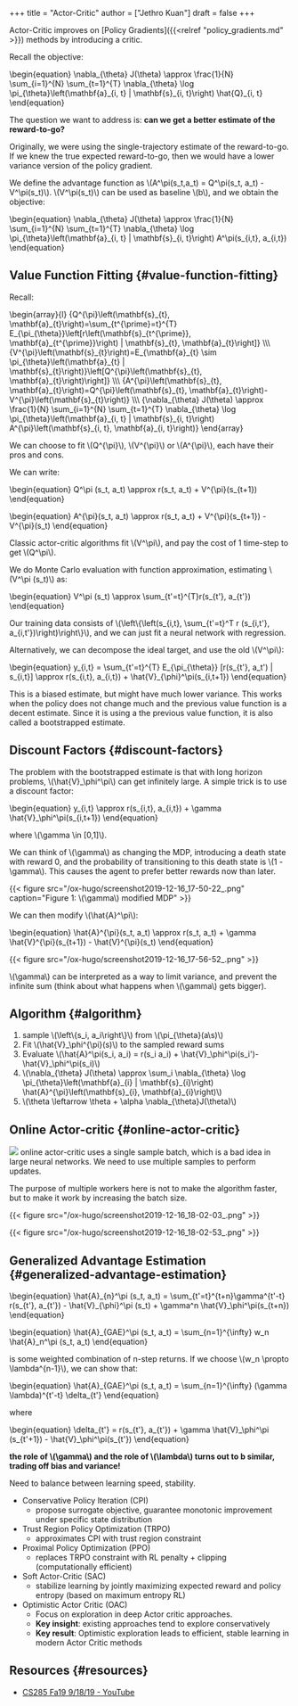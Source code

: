 +++
title = "Actor-Critic"
author = ["Jethro Kuan"]
draft = false
+++

Actor-Critic improves on [Policy Gradients]({{<relref "policy_gradients.md" >}}) methods by introducing a
critic.

Recall the objective:

\begin{equation}
\nabla\_{\theta} J(\theta) \approx \frac{1}{N} \sum\_{i=1}^{N} \sum\_{t=1}^{T} \nabla\_{\theta} \log \pi\_{\theta}\left(\mathbf{a}\_{i, t} | \mathbf{s}\_{i, t}\right) \hat{Q}\_{i, t}
\end{equation}

The question we want to address is: **can we get a better estimate of
the reward-to-go?**

Originally, we were using the single-trajectory estimate of the
reward-to-go. If we knew the true expected reward-to-go, then we would
have a lower variance version of the policy gradient.

We define the advantage function as \\(A^\pi(s_t,a_t) = Q^\pi(s_t,
a_t) - V^\pi(s_t)\\). \\(V^\pi(s_t)\\) can be used as baseline \\(b\\), and we
obtain the objective:

\begin{equation}
\nabla\_{\theta} J(\theta) \approx \frac{1}{N} \sum\_{i=1}^{N} \sum\_{t=1}^{T} \nabla\_{\theta} \log \pi\_{\theta}\left(\mathbf{a}\_{i, t} | \mathbf{s}\_{i, t}\right) A^\pi(s\_{i,t}, a\_{i,t})
\end{equation}

## Value Function Fitting {#value-function-fitting}

Recall:

\begin{array}{l}
{Q^{\pi}\left(\mathbf{s}\_{t},
\mathbf{a}\_{t}\right)=\sum\_{t^{\prime}=t}^{T}
E\_{\pi\_{\theta}}\left[r\left(\mathbf{s}\_{t^{\prime}},
\mathbf{a}\_{t^{\prime}}\right) | \mathbf{s}\_{t},
\mathbf{a}\_{t}\right]} \\\\\\
{V^{\pi}\left(\mathbf{s}\_{t}\right)=E\_{\mathbf{a}\_{t} \sim
\pi\_{\theta}\left(\mathbf{a}\_{t} |
\mathbf{s}\_{t}\right)}\left[Q^{\pi}\left(\mathbf{s}\_{t},
\mathbf{a}\_{t}\right)\right]} \\\\\\
{A^{\pi}\left(\mathbf{s}\_{t},
\mathbf{a}\_{t}\right)=Q^{\pi}\left(\mathbf{s}\_{t},
\mathbf{a}\_{t}\right)-V^{\pi}\left(\mathbf{s}\_{t}\right)} \\\\\\
{\nabla\_{\theta} J(\theta) \approx \frac{1}{N} \sum\_{i=1}^{N}
\sum\_{t=1}^{T} \nabla\_{\theta} \log \pi\_{\theta}\left(\mathbf{a}\_{i,
t} | \mathbf{s}\_{i, t}\right) A^{\pi}\left(\mathbf{s}\_{i, t},
\mathbf{a}\_{i, t}\right)}
\end{array}

We can choose to fit \\(Q^{\pi}\\), \\(V^{\pi}\\) or \\(A^{\pi}\\), each have
their pros and cons.

We can write:

\begin{equation}
Q^\pi (s_t, a_t) \approx r(s_t, a_t) + V^{\pi}(s\_{t+1})
\end{equation}

\begin{equation}
A^{\pi}(s_t, a_t) \approx r(s_t, a_t) + V^{\pi}(s\_{t+1}) - V^{\pi}(s_t)
\end{equation}

Classic actor-critic algorithms fit \\(V^\pi\\), and pay the cost of 1
time-step to get \\(Q^\pi\\).

We do Monte Carlo evaluation with function approximation, estimating
\\(V^\pi (s_t)\\) as:

\begin{equation}
V^\pi (s_t) \approx \sum\_{t'=t}^{T}r(s\_{t'}, a\_{t'})
\end{equation}

Our training data consists of \\(\left\\{\left(s\_{i,t}, \sum\_{t'=t}^T r
(s\_{i,t'}, a\_{i,t'})\right)\right\\}\\), and we can just fit a neural
network with regression.

Alternatively, we can decompose the ideal target, and use the old
\\(V^\pi\\):

\begin{equation}
y\_{i,t} = \sum\_{t'=t}^{T} E\_{\pi\_{\theta}} [r(s\_{t'}, a\_t') |
s\_{i,t}] \approx r(s\_{i,t}, a\_{i,t}) + \hat{V}\_{\phi}^\pi(s\_{i,t+1})
\end{equation}

This is a biased estimate, but might have much lower variance. This
works when the policy does not change much and the previous value
function is a decent estimate. Since it is using a the previous value
function, it is also called a bootstrapped estimate.

## Discount Factors {#discount-factors}

The problem with the bootstrapped estimate is that with long horizon
problems, \\(\hat{V}\_\phi^\pi\\) can get infinitely large. A simple trick
is to use a discount factor:

\begin{equation}
y\_{i,t} \approx r(s\_{i,t}, a\_{i,t}) + \gamma \hat{V}\_\phi^\pi(s\_{i,t+1})
\end{equation}

where \\(\gamma \in [0,1]\\).

We can think of \\(\gamma\\) as changing the MDP, introducing a death
state with reward 0, and the probability of transitioning to this
death state is \\(1 - \gamma\\). This causes the agent to prefer better
rewards now than later.

{{< figure src="/ox-hugo/screenshot2019-12-16_17-50-22_.png" caption="Figure 1: \\(\gamma\\) modified MDP" >}}

We can then modify \\(\hat{A}^\pi\\):

\begin{equation}
\hat{A}^{\pi}(s_t, a_t) \approx r(s_t, a_t) + \gamma \hat{V}^{\pi}(s\_{t+1}) - \hat{V}^{\pi}(s_t)
\end{equation}

{{< figure src="/ox-hugo/screenshot2019-12-16_17-56-52_.png" >}}

\\(\gamma\\) can be interpreted as a way to limit variance, and prevent
the infinite sum (think about what happens when \\(\gamma\\) gets bigger).

## Algorithm {#algorithm}

1.  sample \\(\left\\{s_i, a_i\right\\}\\) from \\(\pi\_{\theta}(a\s)\\)
2.  Fit \\(\hat{V}\_\phi^{\pi}(s)\\) to the sampled reward sums
3.  Evaluate \\(\hat{A}^\pi(s_i, a_i) = r(s_i a_i) + \hat{V}\_\phi^\pi(s_i')-\hat{V}\_\phi^\pi(s_i)\\)
4.  \\(\nabla\_{\theta} J(\theta) \approx \sum_i \nabla\_{\theta} \log \pi\_{\theta}\left(\mathbf{a}\_{i} | \mathbf{s}\_{i}\right) \hat{A}^{\pi}\left(\mathbf{s}\_{i},
    \mathbf{a}\_{i}\right)\\)
5.  \\(\theta \leftarrow \theta + \alpha \nabla\_{\theta}J(\theta)\\)

## Online Actor-critic {#online-actor-critic}

![](/ox-hugo/screenshot2019-12-16_18-02-09_.png)
online actor-critic uses a single sample batch, which is a bad idea in
large neural networks. We need to use multiple samples to perform
updates.

The purpose of multiple workers here is not to make the algorithm
faster, but to make it work by increasing the batch size.

{{< figure src="/ox-hugo/screenshot2019-12-16_18-02-03_.png" >}}

{{< figure src="/ox-hugo/screenshot2019-12-16_18-02-53_.png" >}}

## Generalized Advantage Estimation {#generalized-advantage-estimation}

\begin{equation}
\hat{A}\_{n}^\pi (s_t, a_t) = \sum\_{t'=t}^{t+n}\gamma^{t'-t}
r(s\_{t'}, a\_{t'}) - \hat{V}\_{\phi}^\pi (s_t) + \gamma^n \hat{V}\_\phi^\pi(s\_{t+n})
\end{equation}

\begin{equation}
\hat{A}\_{GAE}^\pi (s_t, a_t) = \sum\_{n=1}^{\infty} w_n \hat{A}\_n^\pi
(s_t, a_t)
\end{equation}

is some weighted combination of n-step returns. If we choose \\(w_n
\propto \lambda^{n-1}\\), we can show that:

\begin{equation}
\hat{A}\_{GAE}^\pi (s_t, a_t) = \sum\_{n=1}^{\infty} (\gamma
\lambda)^{t'-t} \delta\_{t'}
\end{equation}

where

\begin{equation}
\delta\_{t'} = r(s\_{t'}, a\_{t'}) + \gamma \hat{V}\_\phi^\pi (s\_{t'+1}) - \hat{V}\_\phi^\pi(s\_{t'})
\end{equation}

**the role of \\(\gamma\\) and the role of \\(\lambda\\) turns out to b
similar, trading off bias and variance!**

Need to balance between learning speed, stability.

- Conservative Policy Iteration (CPI)
  - propose surrogate objective, guarantee monotonic improvement under
    specific state distribution
- Trust Region Policy Optimization (TRPO)
  - approximates CPI with trust region constraint
- Proximal Policy Optimization (PPO)
  - replaces TRPO constraint with RL penalty + clipping
    (computationally efficient)
- Soft Actor-Critic (SAC)
  - stabilize learning by jointly maximizing expected reward and
    policy entropy (based on maximum entropy RL)
- Optimistic Actor Critic (OAC)
  - Focus on exploration in deep Actor critic approaches.
  - **Key insight**: existing approaches tend to explore conservatively
  - **Key result**: Optimistic exploration leads to efficient, stable
    learning in modern Actor Critic methods

## Resources {#resources}

- [CS285 Fa19 9/18/19 - YouTube](https://www.youtube.com/watch?v=EKqxumCuAAY&list=PLkFD6%5F40KJIwhWJpGazJ9VSj9CFMkb79A&index=7&t=0s)
